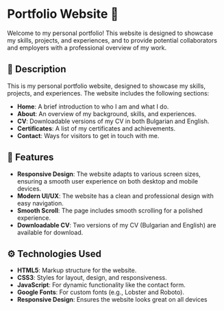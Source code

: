 # Portfolio Website 🚀

Welcome to my personal portfolio! This website is designed to showcase my skills, projects, and experiences, and to provide potential collaborators and employers with a professional overview of my work.

## 📝 Description

This is my personal portfolio website, designed to showcase my skills, projects, and experiences. The website includes the following sections:

- **Home**: A brief introduction to who I am and what I do.
- **About**: An overview of my background, skills, and experiences.
- **CV**: Downloadable versions of my CV in both Bulgarian and English.
- **Certificates**: A list of my certificates and achievements.
- **Contact**: Ways for visitors to get in touch with me.

## 🌟 Features

- **Responsive Design**: The website adapts to various screen sizes, ensuring a smooth user experience on both desktop and mobile devices.
- **Modern UI/UX**: The website has a clean and professional design with easy navigation.
- **Smooth Scroll**: The page includes smooth scrolling for a polished experience.
- **Downloadable CV**: Two versions of my CV (Bulgarian and English) are available for download.

## ⚙️ Technologies Used

- **HTML5**: Markup structure for the website.
- **CSS3**: Styles for layout, design, and responsiveness.
- **JavaScript**: For dynamic functionality like the contact form.
- **Google Fonts**: For custom fonts (e.g., Lobster and Roboto).
- **Responsive Design**: Ensures the website looks great on all devices